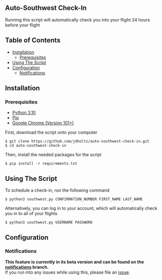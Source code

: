 ## Auto-Southwest Check-In
Running this script will automatically check you into your flight 24 hours before your flight

## Table of Contents
- [Installation](#installation)
    * [Prerequisites](#prerequisites)
- [Using The Script](#using-the-script)
- [Configuration](#configuration)
    * [Notifications](#notifications)

## Installation

### Prerequisites
- [Python 3.10][0]
- [Pip][1]
- [Google Chrome (Version 101+)][2]

First, download the script onto your computer
```shell
$ git clone https://github.com/jdholtz/auto-southwest-check-in.git
$ cd auto-southwest-check-in
```
Then, install the needed packages for the script
```shell
$ pip install -r requirements.txt
```

## Using The Script
To schedule a check-in, run the following command
```shell
$ python3 southwest.py CONFIRMATION_NUMBER FIRST_NAME LAST_NAME
```
Alternatively, you can log in to your account, which will automatically check you in to all of your flights
```shell
$ python3 southwest.py USERNAME PASSWORD
```

## Configuration
### Notifications
**This feature is currently in its beta version and can be found on the [notifications][3] branch.** \
If you run into any issues while using this, please file an [issue][4].


[0]: https://www.python.org/downloads/
[1]: https://pip.pypa.io/en/stable/installation/
[2]: https://www.google.com/chrome/
[3]: https://github.com/jdholtz/auto-southwest-check-in/tree/notifications
[4]: https://github.com/jdholtz/auto-southwest-check-in/issues/new
